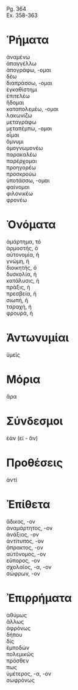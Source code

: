 Pg. 364   
Ex. 358-363  
# Ῥήματα  
ἀναμένω  
ἀπαγγέλλω  
ἀπογράφω, -ομαι  
δέω  
διαπράσσω, -ομαι  
ἐγκαθίστημι  
ἐπιτελέω  
ἥδομαι  
καταπολεμέω, -ομαι  
λακωνίζω  
μεταγράφω  
μεταπέμπω, -ομαι  
οἶμαι  
ὄμνυμι  
ὁμογνωμονέω  
παρακαλέω  
παρέρχομαι  
προηγορέω  
προσκρούω  
ὑποτάσσω, -ομαι  
φαίνομαι  
φιλονικέω  
φρονέω  
# Ὀνόματα  
ἀμάρτημα, τό  
ἀρμοστής, ὁ  
αὐτονομία, ἡ  
γνώμη, ἡ  
διοικητής, ὁ  
δυσκολία, ἡ  
κατάλυσις, ἡ  
πράξις, ἡ  
πρεσβεία, ἡ  
σιωπή, ἡ  
ταραχή, ἡ  
φρουρά, ἡ  
# Ἀντωνυμίαι  
ὑμεῖς  
# Μόρια  
ἄρα  
# Σύνδεσμοι  
ἐάν (εἰ - ἄν)  
# Προθέσεις  
ἀντί  
# Ἐπίθετα  
ἄδικος, -ον  
ἀναμάρτητος, -ον  
ἀνάξιος, -ον  
ἀντίτυπος, -ον  
ἄπρακτος, -ον  
αὐτόνομος, -ον  
εὔπορος, -ον  
σχολαῖος, -α, -ον  
σώφρων, -ον  
# Ἐπιρρήματα  
ἀθύμως  
ἄλλως  
ἀφρόνως  
δήπου  
δίς  
ἐμποδών  
πολεμικῶς  
πρόσθεν  
πως  
ὑμέτερος, -α, -ον  
σωφρόνως
